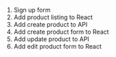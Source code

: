1. Sign up form
2. Add product listing to React
3. Add create product to API
4. Add create product form to React
5. Add update product to API
6. Add edit product form to React